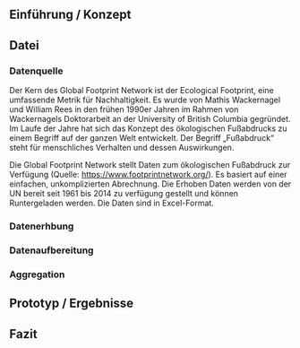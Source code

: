 ## Einführung	/	Konzept

## Datei
### Datenquelle
Der Kern des Global Footprint Network ist der Ecological Footprint, eine umfassende Metrik für Nachhaltigkeit. Es wurde von Mathis Wackernagel und William Rees in den frühen 1990er Jahren im Rahmen von Wackernagels Doktorarbeit an der University of British Columbia gegründet. Im Laufe der Jahre hat sich das Konzept des ökologischen Fußabdrucks zu einem Begriff auf der ganzen Welt entwickelt. Der Begriff „Fußabdruck“ steht für menschliches Verhalten und dessen Auswirkungen.

Die Global Footprint Network stellt Daten zum ökologischen Fußabdruck zur Verfügung (Quelle: https://www.footprintnetwork.org/). Es basiert auf einer einfachen, unkomplizierten Abrechnung. Die Erhoben Daten werden von der UN bereit seit 1961 bis 2014 zu verfügung gestellt und können Runtergeladen werden. Die Daten sind in Excel-Format. 


### Datenerhbung

### Datenaufbereitung

### Aggregation

## Prototyp	/	Ergebnisse

## Fazit
